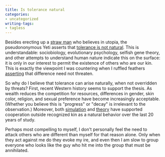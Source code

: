```yaml
---
title: Is tolerance natural
categories:
- uncategorized
writing-tags:
- tagless
---
```


Besides erecting up a [straw man][1] who believes in utopia, the pseudononymous Yeti asserts that [tolerance is not natural][2].  This is understandable: sociobiology, evolutionary psychology, selfish gene theory, and other attempts to understand human nature indicate this on the surface: it is only in our interest to permit the existence of others who are our kin.  This is exactly the viewpoint I was countering when I ruffled feathers [asserting][3] that difference need not threaten.

   [1]: http://www.intrepidsoftware.com/fallacy/straw.php
   [2]: http://www.greeblie.com/theyeti/arch/014267.html
   [3]: http://phobia.com/C2142514717/E730991868/

So why do I believe that tolerance can arise naturally, when not overridden by threats?  First, recent Western history seems to support the thesis.  As wealth reduces the competition for resources, differences in gender, skin color, religion, and sexual preference have become increasingly acceptable.  (Whether you believe this is "progress" or "decay" is irrelevant to the observation.)  Moreover, both [simulation][4] and [theory][5] have supported cooperation outside recognized kin as a natural behavior over the last 20 years of study.

   [4]: http://www.ptb.ias.edu/nowak/pdf/Nature01.pdf
   [5]: http://en2.wikipedia.org/wiki/The_Evolution_of_Cooperation

Perhaps most compelling to myself, I don't personally feel the need to attack others who are different than myself for that reason alone.  Only when they act against me do they evoke my ire, and even then I am slow to group everyone who looks like the guy who hit me into the group that must be annihilated.
